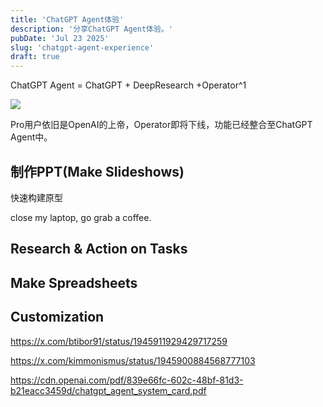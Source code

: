 ```yaml
---
title: 'ChatGPT Agent体验'
description: '分享ChatGPT Agent体验。'
pubDate: 'Jul 23 2025'
slug: 'chatgpt-agent-experience'
draft: true
---
```


ChatGPT Agent = ChatGPT + DeepResearch +Operator^1

![](https://cdn.sa.net/2025/07/18/qPHSi2AUCb38aeT.webp)

Pro用户依旧是OpenAI的上帝，Operator即将下线，功能已经整合至ChatGPT Agent中。

## 制作PPT(Make Slideshows)

快速构建原型

close my laptop, go grab a coffee.

## Research & Action on Tasks

## Make Spreadsheets

## Customization

https://x.com/btibor91/status/1945911929429717259

https://x.com/kimmonismus/status/1945900884568777103

[^1]: https://openai.com/index/introducing-chatgpt-agent/

https://cdn.openai.com/pdf/839e66fc-602c-48bf-81d3-b21eacc3459d/chatgpt_agent_system_card.pdf